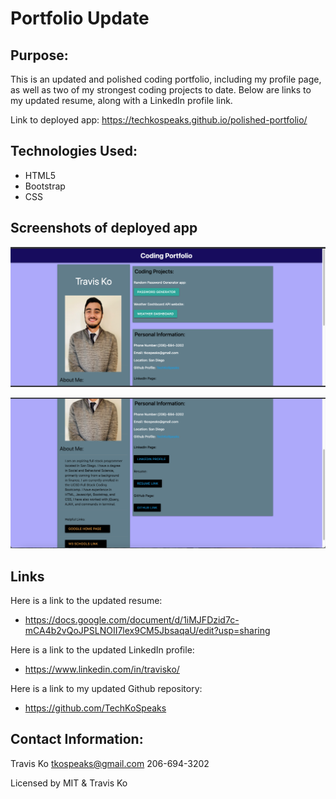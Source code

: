 # Portfolio Update

## Purpose: 
This is an updated and polished coding portfolio, including my profile page, as well as two of my strongest coding projects to date. Below are links to my updated resume, along with a LinkedIn profile link.

Link to deployed app: https://techkospeaks.github.io/polished-portfolio/ 

## Technologies Used:
- HTML5
- Bootstrap
- CSS

## Screenshots of deployed app

![alt text](screenshots/portfolio-screen.png "Portfolio Screenshot")

![alt text](screenshots/portfolio-screenone.png "Portfolio Screenshot 2")



## Links

Here is a link to the updated resume:
- https://docs.google.com/document/d/1iMJFDzid7c-mCA4b2vQoJPSLNOII7lex9CM5JbsaqaU/edit?usp=sharing 



Here is a link to the updated LinkedIn profile:
- https://www.linkedin.com/in/travisko/ 


Here is a link to my updated Github repository:
- https://github.com/TechKoSpeaks



## Contact Information:

Travis Ko
tkospeaks@gmail.com
206-694-3202

Licensed by MIT & Travis Ko
